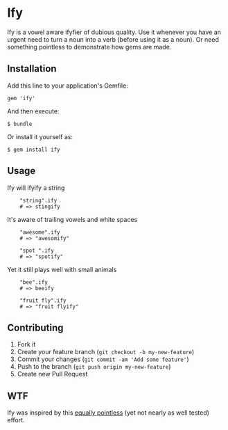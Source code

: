 # Ify

Ify is a vowel aware ifyfier of dubious quality.  Use it whenever you have an urgent need to turn a noun into a verb (before using it as a noun).  Or need something pointless to demonstrate how gems are made.

## Installation

Add this line to your application's Gemfile:

    gem 'ify'

And then execute:

    $ bundle

Or install it yourself as:

    $ gem install ify

## Usage

Ify will ifyify a string

		"string".ify
		# => stingify

It's aware of trailing vowels and white spaces

		"awesome".ify
		# => "awesomify"

		"spot ".ify
		# => "spotify"

Yet it still plays well with small animals

		"bee".ify
		# => beeify

		"fruit fly".ify
		# => "fruit flyify"

## Contributing

1. Fork it
2. Create your feature branch (`git checkout -b my-new-feature`)
3. Commit your changes (`git commit -am 'Add some feature'`)
4. Push to the branch (`git push origin my-new-feature`)
5. Create new Pull Request

## WTF

Ify was inspired by this [equally pointless](https://github.com/KoryNunn/ify) (yet not nearly as well tested) effort.